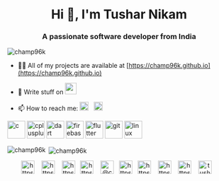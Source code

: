 
<link rel="stylesheet" href="../css/social-circles.min.css">

<h1 align="center">Hi 👋, I'm Tushar Nikam</h1>
<h3 align="center">A passionate software developer from India</h3>

<p align="left"> <img src="https://komarev.com/ghpvc/?username=champ96k" alt="champ96k" /> </p>

- 👨‍💻 All of my projects are available at [https://champ96k.github.io](https://champ96k.github.io)

- 📝 Write stuff on <a href="https://medium.com/@champ96k"><img height="26" src="https://miro.medium.com/max/470/1*3BP9i12zmh99F4fyjUdi3w.png"></a>

- 📫 How to reach me:    <a href="https://twitter.com/champ_96k"><img height="20" src="https://github.com/WaylonWalker/WaylonWalker/blob/main/icon/twitter.png?raw=true"></a>&nbsp;&nbsp; <a href="https://www.linkedin.com/in/tushar-nikam-a29a97131/"><img height="20" src="https://github.com/WaylonWalker/WaylonWalker/blob/main/icon/linkedin.png?raw=true"></a>



<p align="left"><img src="https://devicons.github.io/devicon/devicon.git/icons/c/c-original.svg" alt="c" width="40" height="40"/> <img src="https://devicons.github.io/devicon/devicon.git/icons/cplusplus/cplusplus-original.svg" alt="cplusplus" width="40" height="40"/> <img src="https://www.vectorlogo.zone/logos/dartlang/dartlang-icon.svg" alt="dart" width="40" height="40"/> <img src="https://www.vectorlogo.zone/logos/firebase/firebase-icon.svg" alt="firebase" width="40" height="40"/> <img src="https://www.vectorlogo.zone/logos/flutterio/flutterio-icon.svg" alt="flutter" width="40" height="40"/> <img src="https://www.vectorlogo.zone/logos/git-scm/git-scm-icon.svg" alt="git" width="40" height="40"/> <img src="https://devicons.github.io/devicon/devicon.git/icons/linux/linux-original.svg" alt="linux" width="40" height="40"/></p>

<p><img align="left" src="https://github-readme-stats.vercel.app/api/top-langs/?username=champ96k&layout=compact&hide=html" alt="champ96k" /></p>

<p>&nbsp;<img align="center" src="https://github-readme-stats.vercel.app/api?username=champ96k&show_icons=true" alt="champ96k" /></p>

<p align="center">
<a href="https://twitter.com/https://twitter.com/champ_96k" target="blank"><img align="center" src="https://freepngimg.com/thumb/twitter/7-2-twitter-picture.png" alt="https://twitter.com/champ_96k" height="30" width="30" /></a> &nbsp;&nbsp;
<a href="https://linkedin.com/in/https://www.linkedin.com/in/tushar-nikam-a29a97131/" target="blank"><img align="center" src="http://pngimg.com/uploads/linkedIn/linkedIn_PNG38.png" alt="https://www.linkedin.com/in/tushar-nikam-a29a97131/" height="30" width="30" /></a> &nbsp;&nbsp;
<a href="https://stackoverflow.com/users/https://stackoverflow.com/users/11157840/champ-96k" target="blank"><img align="center" src="https://www.iconsdb.com/icons/preview/orange/stackoverflow-6-xxl.png" alt="https://stackoverflow.com/users/11157840/champ-96k" height="30" width="30" /></a>&nbsp;&nbsp;
<a href="https://dribbble.com/https://dribbble.com/champ96k" target="blank"><img align="center" src="https://cdn.freebiesupply.com/logos/large/2x/dribbble-icon-1-logo-png-transparent.png" alt="https://dribbble.com/champ96k" height="30" width="30" /></a> &nbsp;&nbsp;
<a href="https://medium.com/@champ96k" target="blank"><img align="center" src="https://cdn.jsdelivr.net/npm/simple-icons@3.0.1/icons/medium.svg" alt="@champ96k" height="30" width="30" /></a>&nbsp;&nbsp;
<a href="https://www.youtube.com/c/https://www.youtube.com/channel/ucx0bgqcgpvmxm5kae2iryng?view_as=subscriber" target="blank"><img align="center" src="https://1.bp.blogspot.com/-KMQ1apsoGXc/XeI_12uOXzI/AAAAAAAAF4I/kM644FmfGmsq0ZS5aG_OLKsOLllAAaIUQCLcBGAsYHQ/s1600/Youtube-logo-2342x1642-px.png" alt="https://www.youtube.com/channel/ucx0bgqcgpvmxm5kae2iryng?view_as=subscriber" height="30" width="30" /></a>&nbsp;&nbsp;
<a href="https://www.hackerrank.com/https://www.hackerrank.com/tusharnikam2021" target="blank"><img align="center" src="https://upload.wikimedia.org/wikipedia/commons/6/65/HackerRank_logo.png" alt="https://www.hackerrank.com/tusharnikam2021" height="30" width="30" /></a> &nbsp;&nbsp;
<a href="https://www.leetcode.com/https://leetcode.com/tusharnikam2021/" target="blank"><img align="center" src="https://upload.wikimedia.org/wikipedia/commons/1/19/LeetCode_logo_black.png" alt="https://leetcode.com/tusharnikam2021/" height="30" width="30" /></a> &nbsp;&nbsp;
<a href="https://www.hackerearth.com/https://www.hackerearth.com/@tusharnikam2021" target="blank"><img align="center" src="https://upload.wikimedia.org/wikipedia/commons/e/e8/HackerEarth_logo.png" alt="https://www.hackerearth.com/@tusharnikam2021" height="30" width="30" /></a> &nbsp;&nbsp;
<a href="https://www.geeksforgeeks.com/tusharnikam" target="blank"><img align="center" src="https://media.geeksforgeeks.org/wp-content/cdn-uploads/gfg_200X200.png" alt="tusharnikam" height="30" width="30" /></a> &nbsp;&nbsp;
</p>
